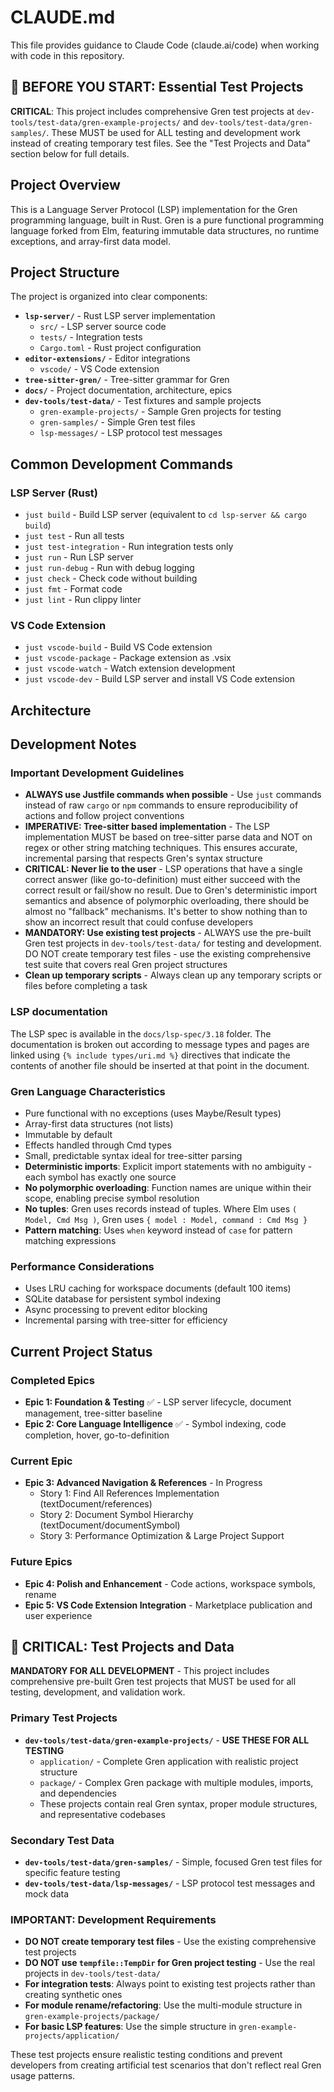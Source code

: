 # CLAUDE.md

This file provides guidance to Claude Code (claude.ai/code) when working with code in this repository.

## 🚨 BEFORE YOU START: Essential Test Projects

**CRITICAL**: This project includes comprehensive Gren test projects at `dev-tools/test-data/gren-example-projects/` and `dev-tools/test-data/gren-samples/`. These MUST be used for ALL testing and development work instead of creating temporary test files. See the "Test Projects and Data" section below for full details.

## Project Overview

This is a Language Server Protocol (LSP) implementation for the Gren programming language, built in Rust. Gren is a pure functional programming language forked from Elm, featuring immutable data structures, no runtime exceptions, and array-first data model.

## Project Structure

The project is organized into clear components:

- **`lsp-server/`** - Rust LSP server implementation
  - `src/` - LSP server source code
  - `tests/` - Integration tests
  - `Cargo.toml` - Rust project configuration
- **`editor-extensions/`** - Editor integrations
  - `vscode/` - VS Code extension
- **`tree-sitter-gren/`** - Tree-sitter grammar for Gren
- **`docs/`** - Project documentation, architecture, epics
- **`dev-tools/test-data/`** - Test fixtures and sample projects
  - `gren-example-projects/` - Sample Gren projects for testing
  - `gren-samples/` - Simple Gren test files
  - `lsp-messages/` - LSP protocol test messages

## Common Development Commands

### LSP Server (Rust)
- `just build` - Build LSP server (equivalent to `cd lsp-server && cargo build`)
- `just test` - Run all tests
- `just test-integration` - Run integration tests only
- `just run` - Run LSP server
- `just run-debug` - Run with debug logging
- `just check` - Check code without building
- `just fmt` - Format code
- `just lint` - Run clippy linter

### VS Code Extension
- `just vscode-build` - Build VS Code extension
- `just vscode-package` - Package extension as .vsix
- `just vscode-watch` - Watch extension development
- `just vscode-dev` - Build LSP server and install VS Code extension

## Architecture

## Development Notes

### Important Development Guidelines
- **ALWAYS use Justfile commands when possible** - Use `just` commands instead of raw `cargo` or `npm` commands to ensure reproducibility of actions and follow project conventions
- **IMPERATIVE: Tree-sitter based implementation** - The LSP implementation MUST be based on tree-sitter parse data and NOT on regex or other string matching techniques. This ensures accurate, incremental parsing that respects Gren's syntax structure
- **CRITICAL: Never lie to the user** - LSP operations that have a single correct answer (like go-to-definition) must either succeed with the correct result or fail/show no result. Due to Gren's deterministic import semantics and absence of polymorphic overloading, there should be almost no "fallback" mechanisms. It's better to show nothing than to show an incorrect result that could confuse developers
- **MANDATORY: Use existing test projects** - ALWAYS use the pre-built Gren test projects in `dev-tools/test-data/` for testing and development. DO NOT create temporary test files - use the existing comprehensive test suite that covers real Gren project structures
- **Clean up temporary scripts** - Always clean up any temporary scripts or files before completing a task

### LSP documentation
The LSP spec is available in the `docs/lsp-spec/3.18` folder. The documentation is broken out according to message types and pages are linked using `{% include types/uri.md %}` directives that indicate the contents of another file should be inserted at that point in the document.

### Gren Language Characteristics
- Pure functional with no exceptions (uses Maybe/Result types)
- Array-first data structures (not lists)
- Immutable by default
- Effects handled through Cmd types
- Small, predictable syntax ideal for tree-sitter parsing
- **Deterministic imports**: Explicit import statements with no ambiguity - each symbol has exactly one source
- **No polymorphic overloading**: Function names are unique within their scope, enabling precise symbol resolution
- **No tuples**: Gren uses records instead of tuples. Where Elm uses `( Model, Cmd Msg )`, Gren uses `{ model : Model, command : Cmd Msg }`
- **Pattern matching**: Uses `when` keyword instead of `case` for pattern matching expressions

### Performance Considerations
- Uses LRU caching for workspace documents (default 100 items)
- SQLite database for persistent symbol indexing
- Async processing to prevent editor blocking
- Incremental parsing with tree-sitter for efficiency

## Current Project Status

### Completed Epics
- **Epic 1: Foundation & Testing** ✅ - LSP server lifecycle, document management, tree-sitter baseline
- **Epic 2: Core Language Intelligence** ✅ - Symbol indexing, code completion, hover, go-to-definition

### Current Epic
- **Epic 3: Advanced Navigation & References** - In Progress
  - Story 1: Find All References Implementation (textDocument/references)
  - Story 2: Document Symbol Hierarchy (textDocument/documentSymbol)  
  - Story 3: Performance Optimization & Large Project Support

### Future Epics
- **Epic 4: Polish and Enhancement** - Code actions, workspace symbols, rename
- **Epic 5: VS Code Extension Integration** - Marketplace publication and user experience

## 🧪 CRITICAL: Test Projects and Data

**MANDATORY FOR ALL DEVELOPMENT** - This project includes comprehensive pre-built Gren test projects that MUST be used for all testing, development, and validation work.

### Primary Test Projects
- **`dev-tools/test-data/gren-example-projects/`** - **USE THESE FOR ALL TESTING**
  - `application/` - Complete Gren application with realistic project structure
  - `package/` - Complex Gren package with multiple modules, imports, and dependencies
  - These projects contain real Gren syntax, proper module structures, and representative codebases

### Secondary Test Data  
- **`dev-tools/test-data/gren-samples/`** - Simple, focused Gren test files for specific feature testing
- **`dev-tools/test-data/lsp-messages/`** - LSP protocol test messages and mock data

### IMPORTANT: Development Requirements
- **DO NOT create temporary test files** - Use the existing comprehensive test projects
- **DO NOT use `tempfile::TempDir` for Gren project testing** - Use the real projects in `dev-tools/test-data/`
- **For integration tests**: Always point to existing test projects rather than creating synthetic ones
- **For module rename/refactoring**: Use the multi-module structure in `gren-example-projects/package/`
- **For basic LSP features**: Use the simple structure in `gren-example-projects/application/`

These test projects ensure realistic testing conditions and prevent developers from creating artificial test scenarios that don't reflect real Gren usage patterns.
